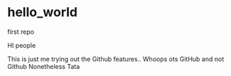 # hello_world
first repo

HI people

This is just me trying out the Github features..
Whoops ots GitHub and not Github
Nonetheless
Tata
